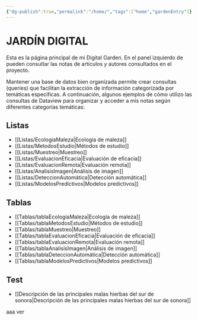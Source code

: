 ```yaml
---
{"dg-publish":true,"permalink":"/home/","tags":["home","gardenEntry"]}
---
```



# JARDÍN DIGITAL

Esta es la página principal de mi Digital Garden. En el panel izquierdo de pueden consultar las notas de artículos y autores consultados en el proyecto.

Mantener una base de datos bien organizada permite crear consultas (queries) que facilitan la extracción de información categorizada por temáticas específicas. A continuación, algunos ejemplos de cómo utilizo las consultas de Dataview para organizar y acceder a mis notas según diferentes categorías temáticas:

## Listas

- [[Listas/EcologiaMaleza\|Ecología de maleza]]
- [[Listas/MetodosEstudio\|Métodos de estudio]]
- [[Listas/Muestreo\|Muestreo]]
- [[Listas/EvaluacionEficacia\|Evaluación de eficacia]]
- [[Listas/EvaluacionRemota\|Evaluación remota]]
- [[Listas/AnalisisImagen\|Análisis de imagen]]
- [[Listas/DeteccionAutomática\|Detección automática]]
- [[Listas/ModelosPredictivos\|Modelos predictivos]]

## Tablas

- [[Tablas/tablaEcologiaMaleza\|Ecología de maleza]]
- [[Tablas/tablaMetodosEstudio\|Métodos de estudio]]
- [[Tablas/tablaMuestreo\|Muestreo]]
- [[Tablas/tablaEvaluacionEficacia\|Evaluación de eficacia]]
- [[Tablas/tablaEvaluacionRemota\|Evaluación remota]]
- [[Tablas/tablaAnalisisImagen\|Análisis de imagen]]
- [[Tablas/tablaDeteccionAutomática\|Detección automática]]
- [[Tablas/tablaModelosPredictivos\|Modelos predictivos]]

## Test

- [[Descripción de las principales malas hierbas del sur de sonora\|Descripción de las principales malas hierbas del sur de sonora]]

aaa ver